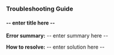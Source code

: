 ### Troubleshooting Guide

####  -- enter title here --
**Error summary:** -- enter summary here --

**How to resolve:**  -- enter solution here --